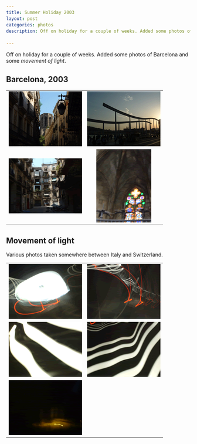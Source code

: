 ```yaml
---
title: Summer Holiday 2003
layout: post
categories: photos
description: Off on holiday for a couple of weeks. Added some photos of <a Barcelona and some movement of light.

---
```

Off on holiday for a couple of weeks. Added some photos of Barcelona and some _movement of light_.


## Barcelona, 2003

<table>
<tr>
<td align="center"><img class="image_border" src="/resources/photos/barcelona/20030712-23.png" width=200 height=150></td>
<td align="center"><img class="image_border" src="/resources/photos/barcelona/20030712-40.png" width=200 height=150></td>
</tr>
<tr>
<td align="center"><img class="image_border" src="/resources/photos/barcelona/20030713-79.png" width=200 height=150></td>
<td align="center"><img class="image_border" src="/resources/photos/barcelona/20030714-87.png" width=150 height=200></td>
</tr>
</table>

## Movement of light

Various photos taken somewhere between Italy and Switzerland.

<table>
<tr>
<td align="center"><img src="/resources/photos/light/20030423-567.png" width=200 height=150></td>
<td align="center"><img src="/resources/photos/light/20030423-564.png" width=200 height=150></td>
</tr>
<tr>
<td align="center"><img src="/resources/photos/light/20030423-563.png" width=200 height=150></td>
<td align="center"><img src="/resources/photos/light/20030423-560.png" width=200 height=150></td>
</tr>
<tr>
<td align="center"><img src="/resources/photos/light/20021225-15.png" width=200 height=150></td>
<td>&nbsp;</td>
</tr>
</table>
